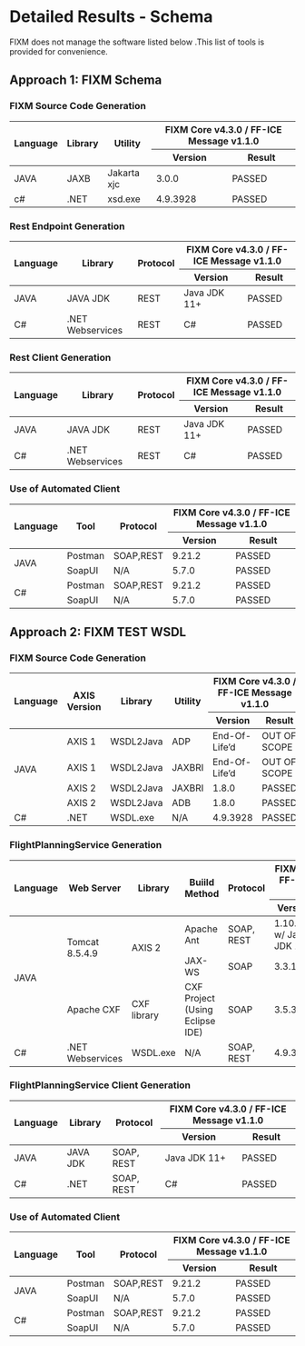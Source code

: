 # Detailed Results - Schema

FIXM does not manage the software listed below .This list of tools is
provided for convenience.

## Approach 1: FIXM Schema

### FIXM Source Code Generation
<table>
<thead>
<tr class="header">
<th rowspan="2"><strong>Language</strong></th>
<th rowspan="2"><strong>Library</strong></th>
<th rowspan="2"><strong>Utility</strong></th>
<th colspan="2"><strong>FIXM Core v4.3.0 / FF-ICE Message v1.1.0</strong></th>
</tr>

<tr class="header">
<th><strong>Version</strong></th>
<th><strong>Result</strong></th>
</tr>
</thead>
<tbody>
<tr class="odd">
<td>JAVA</td>
<td>JAXB</td>
<td>Jakarta xjc</td>
<td>3.0.0</td>
<td>PASSED</td>  
</tr>
<tr class="even">
<td>c#</td>
<td>.NET</td>
<td>xsd.exe</td>
<td>4.9.3928</td>
<td>PASSED</td>  
</tr>
</tbody>
</table>

### Rest Endpoint Generation

<table>
<thead>
<tr class="header">
<th rowspan="2"><strong>Language</strong></th>
<th rowspan="2"><strong>Library</strong></th>
<th rowspan="2"><strong>Protocol</strong></th>
<th colspan="2"><strong>FIXM Core v4.3.0 / FF-ICE Message v1.1.0</strong></th>
</tr>

<tr class="header">
<th><strong>Version</strong></th>
<th><strong>Result</strong></th>
</tr>
</thead>
<tbody>
<tr class="odd">
<td>JAVA</td>
<td>JAVA JDK</td>
<td>REST</td>
<td>Java JDK 11+</td>
<td>PASSED</td>  
</tr>
<tr class="odd">
<td>C#</td>
<td>.NET Webservices</td>
<td>REST</td>
<td>C#</td>
<td>PASSED</td>  
</tr> 
</tbody>
</table>

### Rest Client Generation

<table>
<thead>
<tr class="header">
<th rowspan="2"><strong>Language</strong></th>
<th rowspan="2"><strong>Library</strong></th>
<th rowspan="2"><strong>Protocol</strong></th>
<th colspan="2"><strong>FIXM Core v4.3.0 / FF-ICE Message v1.1.0</strong></th>
</tr>

<tr class="header">
<th><strong>Version</strong></th>
<th><strong>Result</strong></th>
</tr>
</thead>
<tbody>
<tr class="odd">
<td>JAVA</td>
<td>JAVA JDK</td>
<td>REST</td>
<td>Java JDK 11+</td>
<td>PASSED</td>  
</tr>
<tr class="odd">
<td>C#</td>
<td>.NET Webservices</td>
<td>REST</td>
<td>C#</td>
<td>PASSED</td>  
</tr> 
</tbody>
</table>


### Use of Automated Client

<table>
<thead>
<tr class="header">
<th rowspan="2"><strong>Language</strong></th>
<th rowspan="2"><strong>Tool</strong></th>
<th rowspan="2"><strong>Protocol</strong></th>
<th colspan="2"><strong>FIXM Core v4.3.0 / FF-ICE Message v1.1.0</strong></th>
</tr>

<tr class="header">
<th><strong>Version</strong></th>
<th><strong>Result</strong></th>
</tr>
</thead>
<tbody>
<tr class="odd">
<td rowspan="2">JAVA</td>
<td>Postman</td>
<td>SOAP,REST</td>
<td>9.21.2</td>
<td>PASSED</td>  
</tr>
<tr class="odd">
<td>SoapUI</td>
<td>N/A</td>
<td>5.7.0</td>
<td>PASSED</td>  
</tr>  
<tr class="even">
<td rowspan="2">C#</td>
<td>Postman</td>
<td>SOAP,REST</td>
<td>9.21.2</td>
<td>PASSED</td>  
</tr> 
<tr class="even">
<td>SoapUI</td>
<td>N/A</td>
<td>5.7.0</td>
<td>PASSED</td>  
</tr>  
</tbody>
</table>



## Approach 2: FIXM TEST WSDL

### FIXM Source Code Generation
<table>
<thead>
<tr class="header">
<th rowspan="2"><strong>Language</strong></th>
<th rowspan="2"><strong>AXIS Version</strong></th>  
<th rowspan="2"><strong>Library</strong></th>
<th rowspan="2"><strong>Utility</strong></th>
<th colspan="2"><strong>FIXM Core v4.3.0 / FF-ICE Message v1.1.0</strong></th>
</tr>

<tr class="header">
<th><strong>Version</strong></th>
<th><strong>Result</strong></th>
</tr>
</thead>
<tbody>
<tr class="odd">
<td rowspan="4">JAVA</td>
<td>AXIS 1</td>
<td>WSDL2Java</td>
<td>ADP</td>
<td>End-Of-Life’d</td> 
<td>OUT OF SCOPE</td>  
</tr>
<tr class="even">
<td>AXIS 1</td>
<td>WSDL2Java</td>
<td>JAXBRI</td>
<td>End-Of-Life’d</td> 
<td>OUT OF SCOPE</td>  
</tr>
<tr class="odd">
<td>AXIS 2</td>
<td>WSDL2Java</td>
<td>JAXBRI</td>
<td>1.8.0</td> 
<td>PASSED</td>  
</tr>
<tr class="even">
<td>AXIS 2</td>
<td>WSDL2Java</td>
<td>ADB</td>
<td>1.8.0</td> 
<td>PASSED</td>  
</tr>
<tr class="odd">
<td>C#</td>
<td>.NET</td>
<td>WSDL.exe</td>
<td>N/A</td>
<td>4.9.3928</td> 
<td>PASSED</td>  
</tr>
</tbody>
</table>

### FlightPlanningService Generation

<table>
<thead>
<tr class="header">
<th rowspan="2"><strong>Language</strong></th>
<th rowspan="2"><strong>Web Server</strong></th>
<th rowspan="2"><strong>Library</strong></th>
<th rowspan="2"><strong>Buiild Method</strong></th>
<th rowspan="2"><strong>Protocol</strong></th>
<th colspan="2"><strong>FIXM Core v4.3.0 / FF-ICE Message v1.1.0</strong></th>
</tr>

<tr class="header">
<th><strong>Version</strong></th>
<th><strong>Result</strong></th>
</tr>
</thead>
<tbody>
<tr class="odd">
<td rowspan="3">JAVA</td>
<td rowspan="2"> Tomcat 8.5.4.9</td>
<td rowspan="2"> AXIS 2 </td>
<td>Apache Ant</td>
<td>SOAP, REST</td>  
<td>1.10.7 w/ Java JDK 11+</td>  
<td>PASSED</td>  
</tr>
<tr class="odd">
  <td>JAX-WS</td>
  <td>SOAP</td>
  <td>3.3.13</td>
  <td>FAILED</td>
</tr>
<tr class="odd">
<td>Apache CXF</td>
<td>CXF library</td>
<td>CXF Project (Using Eclipse IDE)
<td>SOAP</td>
<td>3.5.3</td>
<td>FAILED</td>
</tr> 
<tr class="even">
<td>C#</td>
<td>.NET Webservices</td>
<td>WSDL.exe</td>
<td>N/A</td>
<td>SOAP, REST</td>
<td>4.9.3928</td>
<td>PASSED</td>
</tr> 
</tbody>
</table>

### FlightPlanningService Client Generation

<table>
<thead>
<tr class="header">
<th rowspan="2"><strong>Language</strong></th>
<th rowspan="2"><strong>Library</strong></th>
<th rowspan="2"><strong>Protocol</strong></th>
<th colspan="2"><strong>FIXM Core v4.3.0 / FF-ICE Message v1.1.0</strong></th>
</tr>

<tr class="header">
<th><strong>Version</strong></th>
<th><strong>Result</strong></th>
</tr>
</thead>
<tbody>
<tr class="odd">
<td>JAVA</td>
<td>JAVA JDK</td>
<td>SOAP, REST</td>
<td>Java JDK 11+</td>
<td>PASSED</td>  
</tr>
<tr class="odd">
<td>C#</td>
<td>.NET</td>
<td>SOAP, REST</td>
<td>C#</td>
<td>PASSED</td>  
</tr> 
</tbody>
</table>


### Use of Automated Client

<table>
<thead>
<tr class="header">
<th rowspan="2"><strong>Language</strong></th>
<th rowspan="2"><strong>Tool</strong></th>
<th rowspan="2"><strong>Protocol</strong></th>
<th colspan="2"><strong>FIXM Core v4.3.0 / FF-ICE Message v1.1.0</strong></th>
</tr>

<tr class="header">
<th><strong>Version</strong></th>
<th><strong>Result</strong></th>
</tr>
</thead>
<tbody>
<tr class="odd">
<td rowspan="2">JAVA</td>
<td>Postman</td>
<td>SOAP,REST</td>
<td>9.21.2</td>
<td>PASSED</td>  
</tr>
<tr class="odd">
<td>SoapUI</td>
<td>N/A</td>
<td>5.7.0</td>
<td>PASSED</td>  
</tr>  
<tr class="even">
<td rowspan="2">C#</td>
<td>Postman</td>
<td>SOAP,REST</td>
<td>9.21.2</td>
<td>PASSED</td>  
</tr> 
<tr class="even">
<td>SoapUI</td>
<td>N/A</td>
<td>5.7.0</td>
<td>PASSED</td>  
</tr>  
</tbody>
</table>
